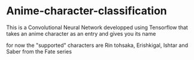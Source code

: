 # Anime-character-classification
This is a Convolutional Neural Network developped using Tensorflow that takes an anime character as an entry and gives you its name

for now the "supported" characters are Rin tohsaka, Erishkigal, Ishtar and Saber from the Fate series

